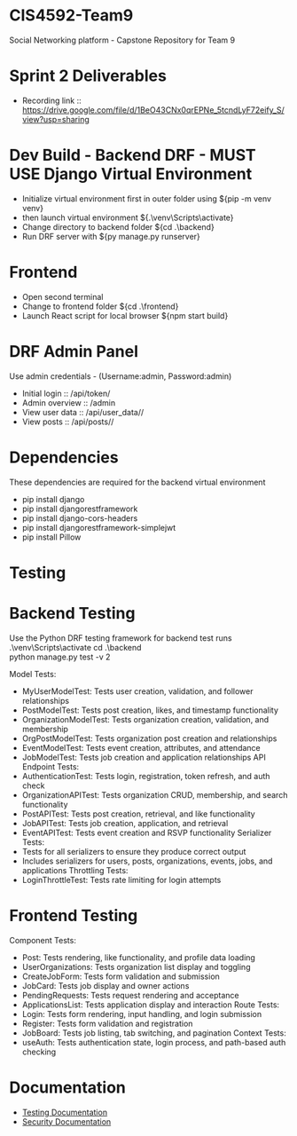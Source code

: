# CIS4592-Team9
Social Networking platform - Capstone Repository for Team 9

# Sprint 2 Deliverables
- Recording link :: https://drive.google.com/file/d/1BeO43CNx0qrEPNe_5tcndLyF72eify_S/view?usp=sharing

# Dev Build - Backend DRF - MUST USE Django Virtual Environment
- Initialize virtual environment first in outer folder using ${pip -m venv venv}
- then launch virtual environment ${.\venv\Scripts\activate}
- Change directory to backend folder ${cd .\backend\} 
- Run DRF server with ${py manage.py runserver}

# Frontend
- Open second terminal
- Change to frontend folder ${cd .\frontend\}
- Launch React script for local browser ${npm start build}

# DRF Admin Panel
Use admin credentials - (Username:admin, Password:admin)
- Initial login  ::   /api/token/
- Admin overview ::   /admin
- View user data ::   /api/user_data/<username>/
- View posts     ::   /api/posts/<username>/

# Dependencies
These dependencies are required for the backend virtual environment
- pip install django
- pip install djangorestframework
- pip install django-cors-headers
- pip install djangorestframework-simplejwt
- pip install Pillow

# Testing
# Backend Testing
Use the Python DRF testing framework for backend test runs
 .\venv\Scripts\activate
 cd .\backend\
 python manage.py test -v 2

Model Tests:
- MyUserModelTest: Tests user creation, validation, and follower relationships
- PostModelTest: Tests post creation, likes, and timestamp functionality
- OrganizationModelTest: Tests organization creation, validation, and membership
- OrgPostModelTest: Tests organization post creation and relationships
- EventModelTest: Tests event creation, attributes, and attendance
- JobModelTest: Tests job creation and application relationships
API Endpoint Tests:
- AuthenticationTest: Tests login, registration, token refresh, and auth check
- OrganizationAPITest: Tests organization CRUD, membership, and search functionality
- PostAPITest: Tests post creation, retrieval, and like functionality
- JobAPITest: Tests job creation, application, and retrieval
- EventAPITest: Tests event creation and RSVP functionality
Serializer Tests:
- Tests for all serializers to ensure they produce correct output
- Includes serializers for users, posts, organizations, events, jobs, and applications
Throttling Tests:
- LoginThrottleTest: Tests rate limiting for login attempts

# Frontend Testing
Component Tests:
- Post: Tests rendering, like functionality, and profile data loading
- UserOrganizations: Tests organization list display and toggling
- CreateJobForm: Tests form validation and submission
- JobCard: Tests job display and owner actions
- PendingRequests: Tests request rendering and acceptance
- ApplicationsList: Tests application display and interaction
Route Tests:
- Login: Tests form rendering, input handling, and login submission
- Register: Tests form validation and registration
- JobBoard: Tests job listing, tab switching, and pagination
Context Tests:
- useAuth: Tests authentication state, login process, and path-based auth checking

# Documentation
- [Testing Documentation](./documentation/test-coverage.txt)
- [Security Documentation](./documentation/security-approach.txt)